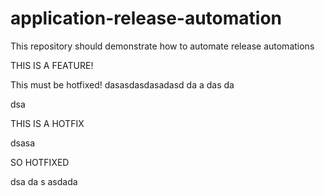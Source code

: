 # application-release-automation
This repository should demonstrate how to automate release automations

THIS IS A FEATURE!

This must be hotfixed!
dasasdasdasadasd
da
a
das
da

dsa


THIS IS A HOTFIX

dsasa


SO HOTFIXED

dsa
da
s asdada